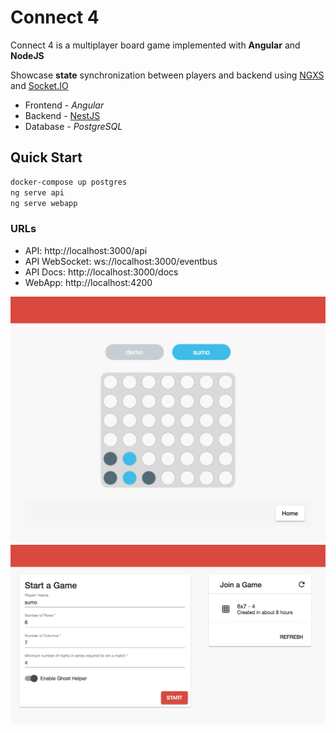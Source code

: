 # Connect 4

Connect 4 is a multiplayer board game implemented with **Angular** and **NodeJS** 

Showcase **state** synchronization between players and backend using [NGXS](https://ngxs.gitbook.io/ngxs) and [Socket.IO](https://socket.io/)

* Frontend - *Angular*
* Backend - [NestJS](https://nestjs.com/)
* Database - *PostgreSQL*

## Quick Start
```bash
docker-compose up postgres
ng serve api
ng serve webapp
```

### URLs

* API: http://localhost:3000/api
* API WebSocket: ws://localhost:3000/eventbus
* API Docs: http://localhost:3000/docs
* WebApp: http://localhost:4200



[![Connect 4 Game](./media/connect4_match.png)](https://youtu.be/vLRkDdEW7ZI "Connect 4 Game - Click to Watch!")
![Start Game](./media/connect4_start.png)


